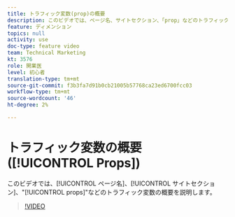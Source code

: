 ```yaml
---
title: トラフィック変数(prop)の概要
description: このビデオでは、ページ名、サイトセクション、「prop」などのトラフィック変数の概要を説明します。
feature: ディメンション
topics: null
activity: use
doc-type: feature video
team: Technical Marketing
kt: 3576
role: 開業医
level: 初心者
translation-type: tm+mt
source-git-commit: f3b3fa7d91b0cb21005b57768ca23ed6700fcc03
workflow-type: tm+mt
source-wordcount: '46'
ht-degree: 2%

---
```



# トラフィック変数の概要([!UICONTROL Props])

このビデオでは、[!UICONTROL ページ名]、[!UICONTROL サイトセクション]、&quot;[!UICONTROL props]&quot;などのトラフィック変数の概要を説明します。

>[!VIDEO](https://video.tv.adobe.com/v/28767/?quality=12)
